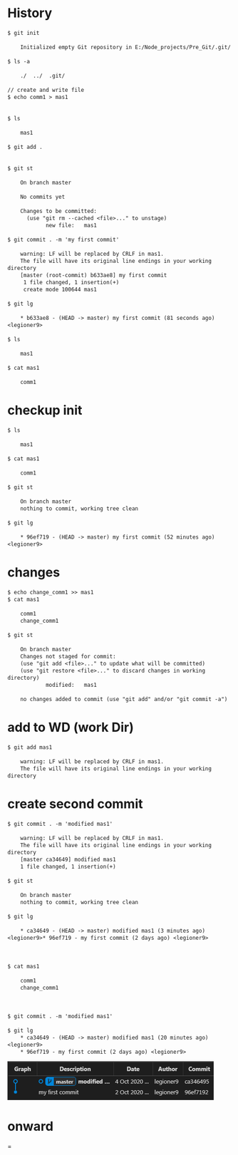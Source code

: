 # History    
    
    $ git init

        Initialized empty Git repository in E:/Node_projects/Pre_Git/.git/
    
    $ ls -a

        ./  ../  .git/

    // create and write file
    $ echo comm1 > mas1

    
    $ ls

        mas1
    
    $ git add .
    

    $ git st

        On branch master
        
        No commits yet
        
        Changes to be committed:
          (use "git rm --cached <file>..." to unstage)
                new file:   mas1
            
    $ git commit . -m 'my first commit'

        warning: LF will be replaced by CRLF in mas1.
        The file will have its original line endings in your working directory
        [master (root-commit) b633ae8] my first commit
         1 file changed, 1 insertion(+)
         create mode 100644 mas1

    $ git lg

        * b633ae8 - (HEAD -> master) my first commit (81 seconds ago) <legioner9>
    
    $ ls

        mas1
    
    $ cat mas1

        comm1
    
# checkup init   
    
    $ ls

        mas1
        
    $ cat mas1

        comm1

    $ git st

        On branch master
        nothing to commit, working tree clean
        
    $ git lg

        * 96ef719 - (HEAD -> master) my first commit (52 minutes ago) <legioner9>
        
    
# changes

    $ echo change_comm1 >> mas1  
    $ cat mas1

        comm1
        change_comm1  

    $ git st

        On branch master
        Changes not staged for commit:
        (use "git add <file>..." to update what will be committed)
        (use "git restore <file>..." to discard changes in working directory)
                modified:   mas1

        no changes added to commit (use "git add" and/or "git commit -a")

# add to WD (work Dir)

    $ git add mas1

        warning: LF will be replaced by CRLF in mas1.
        The file will have its original line endings in your working directory

# create second commit

    $ git commit . -m 'modified mas1'

        warning: LF will be replaced by CRLF in mas1.
        The file will have its original line endings in your working directory
        [master ca34649] modified mas1
        1 file changed, 1 insertion(+)

    $ git st

        On branch master
        nothing to commit, working tree clean

    $ git lg

        * ca34649 - (HEAD -> master) modified mas1 (3 minutes ago) <legioner9>* 96ef719 - my first commit (2 days ago) <legioner9>



    $ cat mas1

        comm1
        change_comm1
        


    $ git commit . -m 'modified mas1'

    $ git lg
        * ca34649 - (HEAD -> master) modified mas1 (20 minutes ago) <legioner9>
        * 96ef719 - my first commit (2 days ago) <legioner9>


![](_src/git_0.png)
# onward
    

    
    
    
    






= 












    
    
     
 
